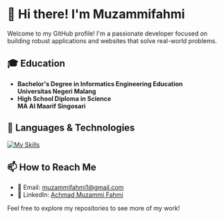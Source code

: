 # 👋 Hi there! I'm Muzammifahmi

Welcome to my GitHub profile! I'm a passionate developer focused on building robust applications and websites that solve real-world problems.

## 🎓 Education
- **Bachelor's Degree in Informatics Engineering Education**  
  **Universitas Negeri Malang**  
- **High School Diploma in Science**  
  **MA Al Maarif Singosari**   

## 🚀 Languages & Technologies  
[![My Skills](https://skillicons.dev/icons?i=html,css,cpp,java,php,mysql,javascript,vscode&theme=dark)](https://skillicons.dev)

<!--
### Alternative Text-Based Format
- **Frontend:** HTML, CSS, Tailwind CSS, JavaScript, React
- **Backend:** Node.js, Express, GraphQL, RESTful APIs
- **Databases:** MongoDB, MySQL, PostgreSQL
- **Tools & Others:** Git, GitHub, Vercel, Postman, VS Code, PyCharm
-->

## 📫 How to Reach Me
- 📧 Email: muzammifahmi1@gmail.com
- 💼 LinkedIn: [Achmad Muzammi Fahmi](https://www.linkedin.com/in/achmad-muzammi-fahmi-09800a297)

Feel free to explore my repositories to see more of my work!

<!---
muzammifahmi/muzammifahmi is a ✨ special ✨ repository because its `README.md` (this file) appears on your GitHub profile.
You can click the Preview link to take a look at your changes.
--->
